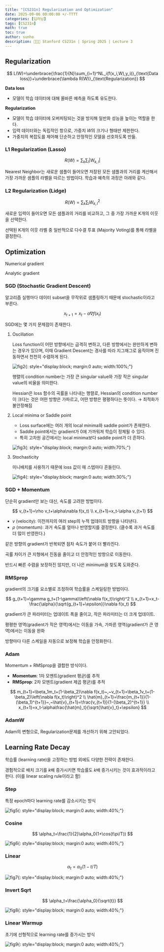 ```yaml
---
title: "[CS231n] Regularization and Optimization"
date: 2025-09-06 00:00:00 +/-TTTT
categories: [딥러닝]
tags: [CS231n]
math: true
toc: true
author: sunho
description: 👨‍👧‍👧 Stanford CS231n | Spring 2025 | Lecture 3 
---
```


## Regularization

$$
L(W)=\underbrace{\frac{1}{N}\sum_{i=1}^NL_i(f(x_i,W),y_i)}_{\text{Data loss}}+\underbrace{\lambda R(W)}_{\text{Regularization}}
$$

**Data loss**

- 모델이 학습 데이터에 대해 올바른 예측을 하도록 유도한다.

**Regularization**

- 모델이 학습 데이터에 오버피팅되는 것을 방지해 일반화 성능을 높이는 역할을 한다.
- 입력 데이터와는 독립적인 항으로, 가중치 $W$의 크기나 형태만 제한한다.
- 가중치의 복잡도를 제어해 단순하고 안정적인 모델을 선호하도록 만듦.

### L1 Regularization (Lasso)

$$
R(W)=\sum_k\sum_l\lvert W_{k,l}\rvert
$$

Nearest Neighbor는 새로운 샘플이 들어오면 저장된 모든 샘플과의 거리를 계산해서 가장 가까운 샘플의 라벨을 따르는 방법이다. 학습과 예측의 과정은 아래와 같다.


### L2 Regularization (Lidge)

$$
R(W)=\sum_k\sum_lW^2_{k,l}
$$

새로운 입력이 들어오면 모든 샘플과의 거리를 비교하고, 그 중 가장 가까운 K개의 이웃을 선택한다.

선택된 K개의 이웃 라벨 중 일반적으로 다수결 투표 (Majority Voting)를 통해 라벨을 결정한다.

## Optimization

Numerical gradient

Analytic gradient

### SGD (Stochastic Gradient Descent)

알고리즘 실행마다 데이터 subset을 무작위로 샘플링하기 때문에 stochastic이라고 부른다.

$$
x_{t+1}=x_t-\alpha\nabla f(x_t)
$$

SGD에는 몇 가지 문제점이 존재한다.

1. Oscillation
    
    Loss function이 어떤 방향에서는 급격히 변하고, 다른 방향에서는 완만하게 변하는 경우가 있으며, 이때 Gradient Descent는 경사를 따라 지그재그로 움직이며 진동하면서 천천히 수렴하게 된다.
    
    ![fig2](cs231n/03-2.png){: style="display:block; margin:0 auto; width:100%;"}
    
    행렬의 condition number는 가장 큰 singular value와 가장 작은 singular value의 비율을 의미한다.
    
    Hessian은 loss 함수의 곡률을 나타내는 행렬로, Hessian의 condition number이 크다는 것은 어떤 방향은 가파르고, 어떤 방향은 평평하다는 뜻이다. → 최적화가 불안정해짐

2. Local minima or Saddle point
    - Loss surface에는 여러 개의 local minima와 saddle point가 존재한다.
    - Saddle point에서는 gradient가 0에 가까워져 학습이 정체될 수 있다.
    - 특히 고차원 공간에서는 local minima보다 saddle point가 더 흔하다.
    
    ![fig3](cs231n/03-3.png){: style="display:block; margin:0 auto; width:70%;"}
    
3. Stochasticity
    
    미니배치를 사용하기 때문에 loss 값이 매 스텝마다 흔들린다.
    
    ![fig4](cs231n/03-4.png){: style="display:block; margin:0 auto; width:30%;"}

### SGD + Momentum

단순히 gradient만 보는 대신, 속도를 고려한 방법이다.

$$
v_{t+1}=\rho v_t+\alpha\nabla f(x_t)
\\
x_{t+1}=x_t-\alpha v_{t+1}
$$

- $v$ (velocity): 이전까지의 여러 step의 누적 업데이트 방향을 나타낸다.
- $\rho$ (momentum): 과거 속도를 얼마나 반영할지를 결정한다. (클수록 과거 속도를 더 많이 반영한다.)

같은 방향의 gradient가 반복되면 점차 속도가 붙어 더 빨라진다.

곡률 차이가 큰 지형에서 진동을 줄이고 더 안정적인 방향으로 이동한다.

반드시 빠른 수렴을 보장하진 않지만, 더 나은 minimum을 찾도록 도와준다.

### RMSprop

gradient의 크기를 요소별로 조정하여 학습률을 스케일링한 방법이다.

$$
g_{t+1}=\gamma g_t+(1-\gamma)\left(\nabla f(x_t)\right)^2
\\
x_{t+1}=x_t-\frac{\alpha}{\sqrt{g_{t+1}+\epsilon}}\nabla f(x_t)
$$

gradient가 큰 파라미터는 업데이트 폭을 줄이고, 작은 파라미터는 더 크게 업데이트.

평평한 영역(gradient가 작은 영역)에서는 이동을 가속, 가파른 영역(gradient가 큰 영역)에서는 이동을 완화

방향마다 다른 스케일을 자동으로 보정해 학습을 안정화한다.

### Adam

Momentum + RMSprop을 결합한 방식이다.

- **Momentum**: 1차 모멘트(gradient 평균)를 추적
- **RMSprop**: 2차 모멘트(gradient 제곱 평균)를 추적

$$
m_{t+1}=\beta_1m_t+(1-\beta_2)\nabla f(x_t)~,~v_{t+1}=\beta_1v_t+(1-\beta_2)\left(\nabla f(x_t)\right)^2
\\
\hat{m}_{t+1}=\frac{m_{t+1}}{1-(\beta_1)^{t+1}}~,~\hat{v}_{t+1}=\frac{v_{t+1}}{1-(\beta_2)^{t+1}}
\\
x_{t+1}=x_t-\alpha\frac{\hat{m}_t}{\sqrt{\hat{v}_t}+\epsilon}
$$

### AdamW

Adam의 변형으로, Regularization문제를 개선하기 위해 고안되었다.

## Learning Rate Decay

학습률 (learning rate)을 고정하는 방법 외에도 다양한 전략이 존재한다.

경험적으로 배치 크기를 $k$배 증가시키면 학습률도 $k$배 증가시키는 것이 효과적이라고 한다. (이를 linear scaling rule이라고 함)

### Step

특정 epoch마다 learning rate를 감소시키는 방식

![fig5](cs231n/03-5.png){: style="display:block; margin:0 auto; width:40%;"}

### Cosine

$$
\alpha_t=\frac{1}{2}\alpha_0(1+\cos(t\pi/T))
$$

![fig6](cs231n/03-6.png){: style="display:block; margin:0 auto; width:40%;"}

### Linear

$$
\alpha_t=\alpha_0(1-t/T)
$$

![fig7](cs231n/03-7.png){: style="display:block; margin:0 auto; width:40%;"}

### Invert Sqrt

$$
\alpha_t=\frac{\alpha_0}{\sqrt{t}}
$$

![fig8](cs231n/03-8.png){: style="display:block; margin:0 auto; width:40%;"}

### Linear Warmup

초기에 선형적으로 learning rate를 증가시는 방식

![fig9](cs231n/03-9.png){: style="display:block; margin:0 auto; width:40%;"}
